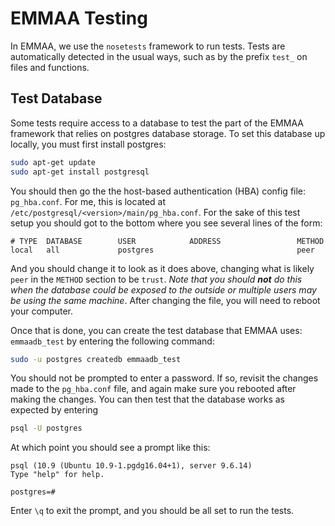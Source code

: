 # EMMAA Testing

In EMMAA, we use the `nosetests` framework to run tests. Tests are 
automatically detected in the usual ways, such as by the prefix `test_` on
files and functions.

## Test Database
Some tests require access to a database to test the part of the EMMAA framework
that relies on postgres database storage. To set this database up locally, you
must first install postgres:

```bash
sudo apt-get update
sudo apt-get install postgresql
```

You should then go the the host-based authentication (HBA) config file: 
`pg_hba.conf`. For me, this is located at 
`/etc/postgresql/<version>/main/pg_hba.conf`. For the sake of this test setup
you should got to the bottom where you see several lines of the form:

```
# TYPE  DATABASE        USER            ADDRESS                 METHOD
local   all             postgres                                peer
```
And you should change it to look as it does above, changing what is likely 
`peer` in the `METHOD` section to be `trust`. *Note that you should **not** do
this when the database could be exposed to the outside or multiple users may be
using the same machine*. After changing the file, you will need to reboot your
computer.

Once that is done, you can create the test database that EMMAA uses:
`emmaadb_test` by entering the following command:
```bash
sudo -u postgres createdb emmaadb_test
```
You should not be prompted to enter a password. If so, revisit the changes made
to the `pg_hba.conf` file, and again make sure you rebooted after making the
changes. You can then test that the database works as expected by entering
```bash
psql -U postgres
```
At which point you should see a prompt like this:
```
psql (10.9 (Ubuntu 10.9-1.pgdg16.04+1), server 9.6.14)
Type "help" for help.

postgres=# 

```
Enter `\q` to exit the prompt, and you should be all set to run the tests.